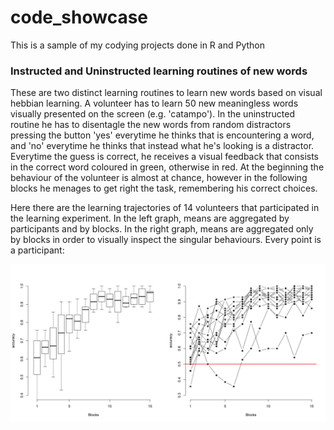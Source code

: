 # code_showcase
This is a sample of my codying projects done in R and Python
### Instructed and Uninstructed learning routines of new words
These are two distinct learning routines to learn new words based on visual hebbian learning. A volunteer has to learn 50 new meaningless words visually presented on the screen (e.g. 'catampo'). In the uninstructed routine he has to disentagle the new words from random distractors pressing the button 'yes' everytime he thinks that is encountering a word, and 'no' everytime he thinks that instead what he's looking is a distractor. Everytime the guess is correct, he receives a visual feedback that consists in the correct word coloured in green, otherwise in red. At the beginning the behaviour of the volunteer is almost at chance, however in the following blocks he menages to get right the task, remembering his correct choices.

Here there are the learning trajectories of 14 volunteers that participated in the learning experiment. In the left graph, means are aggregated by participants and by blocks. In the right graph, means are aggregated only by blocks in order to visually inspect the singular behaviours. Every point is a participant:

![Learning trajectory of participants in the uninstructed learning](unlearningTrajectories.jpg)
